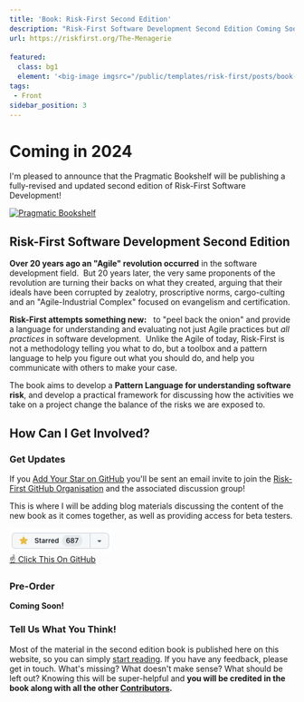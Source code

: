 ```yaml
---
title: 'Book: Risk-First Second Edition'
description: "Risk-First Software Development Second Edition Coming Soon!"
url: https://riskfirst.org/The-Menagerie

featured: 
  class: bg1
  element: '<big-image imgsrc="/public/templates/risk-first/posts/book-grey.png" />'
tags: 
 - Front
sidebar_position: 3
---
```


# Coming in 2024

I'm pleased to announce that the Pragmatic Bookshelf will be publishing a fully-revised and updated second edition of Risk-First Software Development!

[![Pragmatic Bookshelf](https://media.pragprog.com/images/cms/logos/Bookshelf_4in.png)](https://pragprog.com)

## Risk-First Software Development Second Edition

**Over 20 years ago an "Agile" revolution occurred** in the software development field.  But 20 years later, the very same proponents of the revolution are turning their backs on what they created, arguing that their ideals have been corrupted by zealotry, proscriptive norms, cargo-culting and an "Agile-Industrial Complex" focused on evangelism and certification.

**Risk-First attempts something new:**   to "peel back the onion" and provide a language for understanding and evaluating not just Agile practices but *all practices* in software development.  Unlike the Agile of today, Risk-First is not a methodology telling you what to do, but a toolbox and a pattern language to help you figure out what you should do, and help you communicate with others to make your case.

The book aims to develop a **Pattern Language for understanding software risk**, and develop a practical framework for discussing how the activities we take on a project change the balance of the risks we are exposed to.

## How Can I Get Involved?

### Get Updates

<BoxOut title="Join The Risk-First GitHub Organisation" image="/img/github.png">

If you [Add Your Star on GitHub](https://github.com/risk-first/website) you'll be sent an email invite to join the [Risk-First GitHub Organisation](https://github.com/risk-first/website/discussions) and the associated discussion group!

This is where I will be adding blog materials discussing the content of the new book as it comes together, as well as providing access for beta testers.   

[![GitHub Star](/img/github_star.png) <br /> ☝️ Click This On GitHub ](https://github.com/risk-first/website)

</BoxOut>

### Pre-Order

**Coming Soon!**

### Tell Us What You Think!

Most of the material in the second edition book is published here on this website, so you can simply [start reading](overview/Start.md).  If you have any feedback, please get in touch.  What's missing?  What doesn't make sense?  What should be left out?  Knowing this will be super-helpful and **you will be credited in the book along with all the other [Contributors](misc/Contributors.md).**
